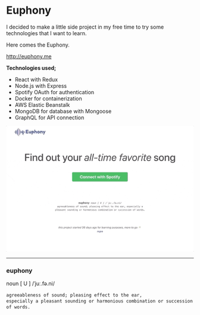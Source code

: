 # Euphony

I decided to make a little side project in my free time to try some technologies that I want to learn. 

Here comes the Euphony.

http://euphony.me

**Technologies used;**
- React with Redux
- Node.js with Express
- Spotify OAuth for authentication
- Docker for containerization
- AWS Elastic Beanstalk
- MongoDB for database with Mongoose
- GraphQL for API connection

![Scheme](client/public/assets/images/demo.gif)

---

### euphony 
noun [ U ] /ˈjuː.fə.ni/

```
agreeableness of sound; pleasing effect to the ear, 
especially a pleasant sounding or harmonious combination or succession of words.
```

